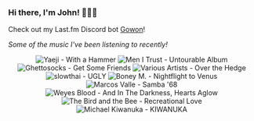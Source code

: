 ### Hi there, I'm John! 🏄🏻‍♂️

Check out my Last.fm Discord bot [Gowon](http://gowon.ca)!

_Some of the music I've been listening to recently!_


<!-- lastfm -->
<p align="center"><img src="https://lastfm.freetls.fastly.net/i/u/64s/1df9c4d71653f3bb17d6f3a13913de52.jpg" title="Yaeji - With a Hammer"> <img src="https://lastfm.freetls.fastly.net/i/u/64s/14d570ef753f496107a5b6048cb7b2f5.jpg" title="Men I Trust - Untourable Album"> <img src="https://lastfm.freetls.fastly.net/i/u/64s/2ae770c2c4b6473cbd93c43797fed05b.jpg" title="Ghettosocks - Get Some Friends"> <img src="https://lastfm.freetls.fastly.net/i/u/64s/27a81c12f0834a7c97c3348f04035173.jpg" title="Various Artists - Over the Hedge"> <img src="https://lastfm.freetls.fastly.net/i/u/64s/dea18db9a61d97affe9c31100a219cfe.jpg" title="slowthai - UGLY"> <img src="https://lastfm.freetls.fastly.net/i/u/64s/0e43215f9db5760b48ceb2d02fdaab89.png" title="Boney M. - Nightflight to Venus"> <img src="https://lastfm.freetls.fastly.net/i/u/64s/31fa1fed94961b9f7a55cfeb50608e25.jpg" title="Marcos Valle - Samba '68"> <img src="https://lastfm.freetls.fastly.net/i/u/64s/8214c56f1e5bc67fcd1f29073dedf822.jpg" title="Weyes Blood - And In The Darkness, Hearts Aglow"> <img src="https://lastfm.freetls.fastly.net/i/u/64s/bf7739b2eba86176cedce6da61768c3e.png" title="The Bird and the Bee - Recreational Love"> <img src="https://lastfm.freetls.fastly.net/i/u/64s/75335d55128dd22643873906e238ecf5.png" title="Michael Kiwanuka - KIWANUKA"> </p>
